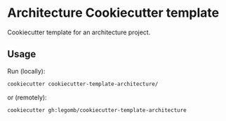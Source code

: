 # Architecture Cookiecutter template

Cookiecutter template for an architecture project.

## Usage

Run (locally):

```sh
cookiecutter cookiecutter-template-architecture/
```

or (remotely):
```sh
cookiecutter gh:legomb/cookiecutter-template-architecture
```
